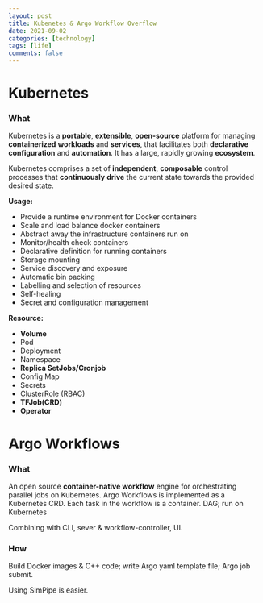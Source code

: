 ```yaml
---
layout: post
title: Kubenetes & Argo Workflow Overflow
date: 2021-09-02
categories: [technology]
tags: [life]
comments: false
---
```




# Kubernetes



### What

Kubernetes is a **portable**, **extensible**, **open-source** platform for managing **containerized** **workloads** and **services**, that facilitates both **declarative configuration** and **automation**. It has a large, rapidly growing **ecosystem**. 



Kubernetes comprises a set of **independent**, **composable** control processes that **continuously** **drive** the current state towards the provided desired state.



**Usage:**

- Provide a runtime environment for Docker containers
- Scale and load balance docker containers
- Abstract away the infrastructure containers run on
- Monitor/health check containers
- Declarative definition for running containers
- Storage mounting
- Service discovery and exposure
- Automatic bin packing
- Labelling and selection of resources
- Self-healing
- Secret and configuration management



**Resource:**

- **Volume**
- Pod
- Deployment
- Namespace
- **Replica SetJobs/Cronjob**
- Config Map
- Secrets
- ClusterRole (RBAC)
- **TFJob(CRD)**
- **Operator**





# Argo Workflows



### What

An open source **container-native workflow** engine for orchestrating parallel jobs on Kubernetes. Argo Workflows is implemented as a Kubernetes CRD. Each task in the workflow is a container. DAG; run on Kubernetes



Combining with CLI, sever & workflow-controller, UI.



### How

Build Docker images & C++ code; write Argo yaml template file; Argo job submit.



Using SimPipe is easier.